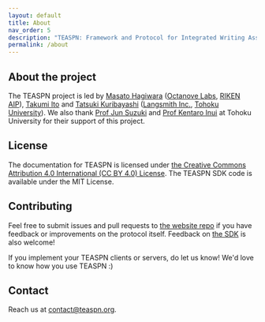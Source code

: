 ```yaml
---
layout: default
title: About
nav_order: 5
description: "TEASPN: Framework and Protocol for Integrated Writing Assistance Environments"
permalink: /about
---
```


## About the project

The TEASPN project is led by [Masato Hagiwara](http://masatohagiwara.net/) ([Octanove Labs](http://www.octanove.com/), [RIKEN AIP](http://www.riken.jp/en/research/labs/aip/)), [Takumi Ito](https://www.takumi-ito.com/) and [Tatsuki Kuribayashi](https://kuribayashi4.github.io/) ([Langsmith Inc.](https://langsmith.co.jp/), [Tohoku University](https://www.nlp.ecei.tohoku.ac.jp/)). We also thank [Prof Jun Suzuki](http://www.cl.ecei.tohoku.ac.jp/~jun/) and [Prof Kentaro Inui](http://www.cl.ecei.tohoku.ac.jp/~inui/) at Tohoku University for their support of this project.

## License

The documentation for TEASPN is licensed under [the Creative Commons Attribution 4.0 International (CC BY 4.0) License](https://creativecommons.org/licenses/by/4.0/). The TEASPN SDK code is available under the MIT License.

## Contributing

Feel free to submit issues and pull requests to [the website repo](https://github.com/teaspn/teaspn.org) if you have feedback or improvements on the protocol itself. Feedback on [the SDK](https://github.com/teaspn/teaspn-sdk) is also welcome!

If you implement your TEASPN clients or servers, do let us know! We'd love to know how you use TEASPN :)

## Contact

Reach us at [contact@teaspn.org](mailto:contact@teaspn.org).
